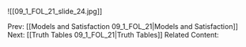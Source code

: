 ﻿

![[09_1_FOL_21_slide_24.jpg]]


Prev: [[Models and Satisfaction 09_1_FOL_21|Models and Satisfaction]]
Next: [[Truth Tables 09_1_FOL_21|Truth Tables]]
Related Content: